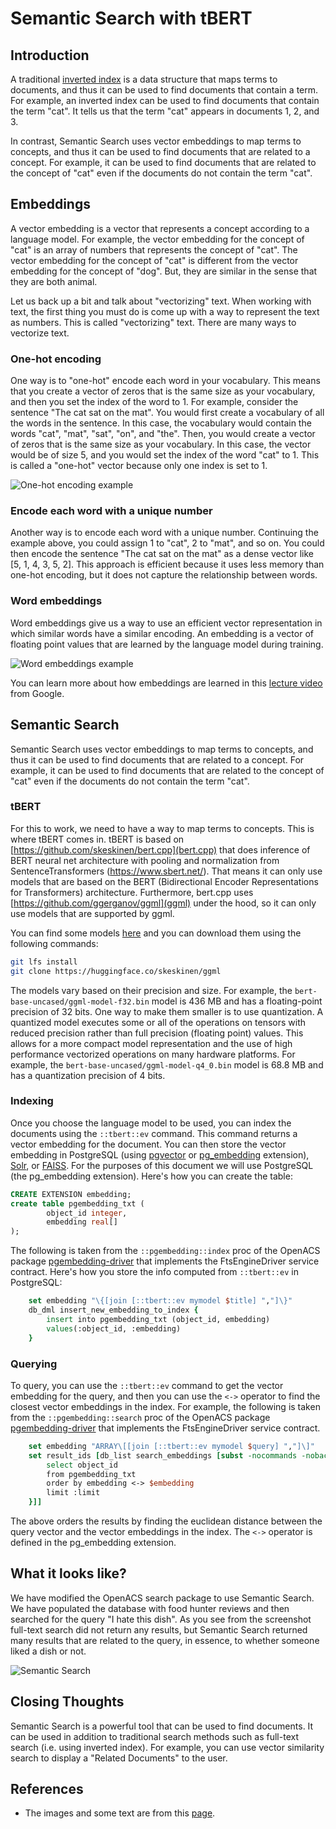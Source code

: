 # Semantic Search with tBERT

## Introduction

A traditional [inverted index](https://en.wikipedia.org/wiki/Inverted_index) is a
data structure that maps terms to documents, and thus it can be
used to find documents that contain a term. For example, an inverted index
can be used to find documents that contain the term "cat". It tells us that
the term "cat" appears in documents 1, 2, and 3.

In contrast, Semantic Search uses vector embeddings to map terms to concepts,
and thus it can be used to find documents that are related to a concept.
For example, it can be used to find documents that are related to the
concept of "cat" even if the documents do not contain the term "cat".

## Embeddings

A vector embedding is a vector that represents a concept
according to a language model. For example, the vector embedding
for the concept of "cat" is an array of numbers that represents
the concept of "cat". The vector embedding for the
concept of "cat" is different from the vector embedding for the
concept of "dog". But, they are similar in the sense that they are
both animal.

Let us back up a bit and talk about "vectorizing" text. When working with text,
the first thing you must do is come up with a way to represent the text as
numbers. This is called "vectorizing" text. There are many ways to vectorize
text.

### One-hot encoding

One way is to "one-hot" encode each word in your vocabulary. This means that
you create a vector of zeros that is the same size as your vocabulary, and
then you set the index of the word to 1. For example, consider the sentence
"The cat sat on the mat". You would first create a vocabulary of all the
words in the sentence. In this case, the vocabulary would contain the words
"cat", "mat", "sat", "on", and "the". Then, you would create a vector of
zeros that is the same size as your vocabulary. In this case, the vector
would be of size 5, and you would set the index of the word "cat" to 1.
This is called a "one-hot" vector because only one index is set to 1.

![One-hot encoding example](one-hot.png "One-hot encoding example")

### Encode each word with a unique number

Another way is to encode each word with a unique number.
Continuing the example above, you could assign 1 to "cat", 2 to "mat",
and so on. You could then encode the sentence
"The cat sat on the mat" as a dense vector like [5, 1, 4, 3, 5, 2].
This approach is efficient because it uses less memory than one-hot encoding,
but it does not capture the relationship between words.

### Word embeddings

Word embeddings give us a way to use an efficient vector representation
in which similar words have a similar encoding. An embedding is a vector of
floating point values that are learned by the language model during training.

![Word embeddings example](embedding2.png "Word embeddings example")

You can learn more about how embeddings are learned in this
[lecture video](https://developers.google.com/machine-learning/crash-course/embeddings/video-lecture)
from Google.

## Semantic Search

Semantic Search uses vector embeddings to map terms to concepts,
and thus it can be used to find documents that are related to a concept.
For example, it can be used to find documents that are related to the
concept of "cat" even if the documents do not contain the term "cat".

### tBERT
For this to work, we need to have a way to map terms to concepts.
This is where tBERT comes in. tBERT is based on
[https://github.com/skeskinen/bert.cpp](bert.cpp) that does
inference of BERT neural net architecture with pooling and normalization
from SentenceTransformers (https://www.sbert.net/). That means it can only
use models that are based on the
BERT (Bidirectional Encoder Representations for Transformers) architecture.
Furthermore, bert.cpp uses [https://github.com/ggerganov/ggml](ggml) under
the hood, so it can only use models that are supported by ggml.

You can find
some models [here](https://huggingface.co/skeskinen/ggml/tree/main) and you
can download them using the following commands:
```bash
git lfs install
git clone https://huggingface.co/skeskinen/ggml
```
The models vary based on their precision and size. For example, the
`bert-base-uncased/ggml-model-f32.bin` model is 436 MB and has a floating-point
precision of 32 bits. One way to make them smaller is to use quantization.
A quantized model executes some or all of the operations on tensors with
reduced precision rather than full precision (floating point) values.
This allows for a more compact model representation and the use of high
performance vectorized operations on many hardware platforms. For example,
the `bert-base-uncased/ggml-model-q4_0.bin` model is 68.8 MB and has a
quantization precision of 4 bits.

### Indexing

Once you choose the language model to be used, you can index the documents
using the `::tbert::ev` command. This command returns a vector embedding
for the document. You can then store the vector embedding
in PostgreSQL (using [pgvector](https://github.com/pgvector/pgvector)
or [pg_embedding](https://github.com/neondatabase/pg_embedding) extension),
[Solr](https://solr.apache.org/guide/solr/latest/query-guide/dense-vector-search.html),
or [FAISS](https://github.com/facebookresearch/faiss). For the purposes of
this document we will use PostgreSQL (the pg_embedding extension).
Here's how you can create the table:
```sql
CREATE EXTENSION embedding;
create table pgembedding_txt (
        object_id integer,
        embedding real[]
);
```
The following is taken from the `::pgembedding::index` proc of the
OpenACS package
[pgembedding-driver](https://github.com/jerily/openacs-packages/tree/main/pgembedding-driver)
that implements the FtsEngineDriver service contract. Here's how you store
the info computed from `::tbert::ev` in PostgreSQL:
```tcl
    set embedding "\{[join [::tbert::ev mymodel $title] ","]\}"
    db_dml insert_new_embedding_to_index {
        insert into pgembedding_txt (object_id, embedding)
        values(:object_id, :embedding)
    }
```

### Querying

To query, you can use the `::tbert::ev` command to get the vector embedding
for the query, and then you can use the `<->` operator to find the closest
vector embeddings in the index. For example, the following is taken from the
`::pgembedding::search` proc of the OpenACS package
[pgembedding-driver](https://github.com/jerily/openacs-packages/tree/main/pgembedding-driver)
that implements the FtsEngineDriver service contract.
```tcl
    set embedding "ARRAY\[[join [::tbert::ev mymodel $query] ","]\]"
    set result_ids [db_list search_embeddings [subst -nocommands -nobackslashes {
        select object_id
        from pgembedding_txt
        order by embedding <-> $embedding
        limit :limit
    }]]
```

The above orders the results by finding the euclidean distance
between the query vector and the vector embeddings in the index.
The `<->` operator is defined in the pg_embedding extension.

## What it looks like?

We have modified the OpenACS search package to use Semantic Search.
We have populated the database with food hunter reviews and
then searched for the query "I hate this dish". As you see from 
the screenshot full-text search did not return any results, but
Semantic Search returned many results that are related to the query,
in essence, to whether someone liked a dish or not.

![Semantic Search](semantic-search.png "Semantic Search")


## Closing Thoughts

Semantic Search is a powerful tool that can be used to find documents.
It can be used in addition to traditional search methods such as
full-text search (i.e. using inverted index). For example,
you can use vector similarity search to display a "Related Documents"
to the user.

## References

* The images and some text are from this [page](https://www.tensorflow.org/text/guide/word_embeddings).


